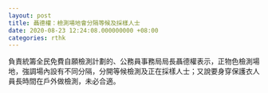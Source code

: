 ```yaml
---
layout: post
title: 聶德權：檢測場地會分隔等候及採樣人士
date: 2020-08-23 12:24:08.000000000 +08:00
categories: rthk
---
```


負責統籌全民免費自願檢測計劃的、公務員事務局局長聶德權表示，正物色檢測場地，強調場內設有不同分隔，分開等候檢測及正在採樣人士；又說要身穿保護衣人員長時間在戶外做檢測，未必合適。
